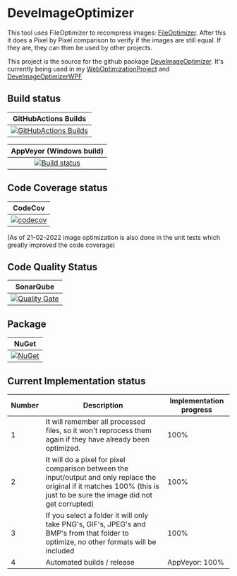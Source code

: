 # DeveImageOptimizer
This tool uses FileOptimizer to recompress images: [FileOptimizer](http://nikkhokkho.sourceforge.net/static.php?page=FileOptimizer). After this it does a Pixel by Pixel comparison to verify if the images are still equal. If they are, they can then be used by other projects.

This project is the source for the github package [DeveImageOptimizer](https://www.nuget.org/packages/DeveImageOptimizer/). It's currently being used in my [WebOptimizationProject](https://github.com/devedse/WebOptimizationProject/) and [DeveImageOptimizerWPF](https://github.com/devedse/DeveImageOptimizerWPF/)

## Build status

| GitHubActions Builds |
|:--------------------:|
| [![GitHubActions Builds](https://github.com/devedse/DeveImageOptimizer/workflows/GitHubActionsBuilds/badge.svg)](https://github.com/devedse/DeveImageOptimizer/actions/workflows/githubactionsbuilds.yml) |

| AppVeyor (Windows build) |
|:------------------------:|
| [![Build status](https://ci.appveyor.com/api/projects/status/qo0hx7i9j2hrlmpr?svg=true)](https://ci.appveyor.com/project/devedse/deveimageoptimizer) |

## Code Coverage status

| CodeCov |
|:-------:|
| [![codecov](https://codecov.io/gh/devedse/DeveImageOptimizer/branch/master/graph/badge.svg)](https://codecov.io/gh/devedse/DeveImageOptimizer) |

(As of 21-02-2022 image optimization is also done in the unit tests which greatly improved the code coverage)

## Code Quality Status

| SonarQube |
|:---------:|
| [![Quality Gate](https://sonarcloud.io/api/project_badges/measure?project=DeveImageOptimizer&metric=alert_status)](https://sonarcloud.io/dashboard?id=DeveImageOptimizer) |

## Package

| NuGet |
|:-----:|
| [![NuGet](https://img.shields.io/nuget/v/DeveImageOptimizer.svg)](https://www.nuget.org/packages/DeveImageOptimizer/) |

## Current Implementation status

| Number | Description | Implementation progress |
| --- | --- | --- |
| 1 | It will remember all processed files, so it won't reprocess them again if they have already been optimized. | 100% |
| 2 | It will do a pixel for pixel comparison between the input/output and only replace the original if it matches 100% (this is just to be sure the image did not get corrupted) | 100% |
| 3 | If you select a folder it will only take PNG's, GIF's, JPEG's and BMP's from that folder to optimize, no other formats will be included | 100% |
| 4 | Automated builds / release | AppVeyor: 100% |
